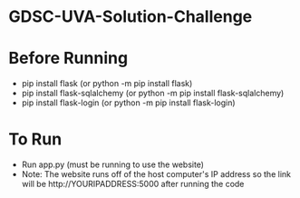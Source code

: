 ﻿# GDSC-UVA-Solution-Challenge

# Before Running
  * pip install flask (or python -m pip install flask)
  * pip install flask-sqlalchemy (or python -m pip install flask-sqlalchemy)
  * pip install flask-login (or python -m pip install flask-login)

# To Run
  * Run app.py (must be running to use the website)
  * Note: The website runs off of the host computer's IP address so the link will be http://YOURIPADDRESS:5000 after running the code

